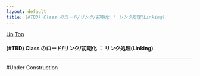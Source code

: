 ```yaml
---
layout: default
title: (#TBD) Class のロード/リンク/初期化 ： リンク処理(Linking)  
---
```

[Up](no7882ALm.html) [Top](../index.html)

#### (#TBD) Class のロード/リンク/初期化 ： リンク処理(Linking)  

--- 
#Under Construction





